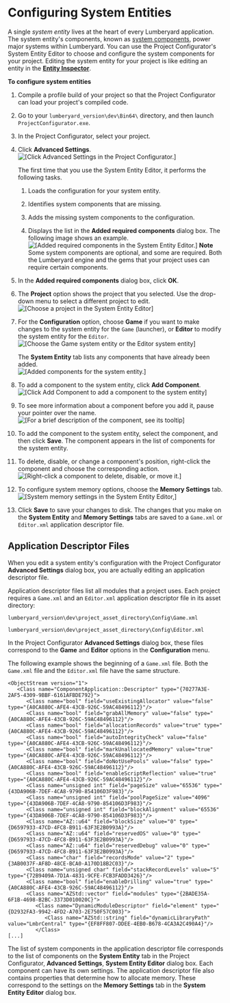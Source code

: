 # Configuring System Entities<a name="az-module-system-entities-configuring"></a>

A single *system entity* lives at the heart of every Lumberyard application\. The system entity's components, known as [system components](az-module-system-components.md), power major systems within Lumberyard\. You can use the Project Configurator's System Entity Editor to choose and configure the system components for your project\. Editing the system entity for your project is like editing an entity in the **[Entity Inspector](component-entity-inspector.md)**\.

**To configure system entities**

1. Compile a profile build of your project so that the Project Configurator can load your project's compiled code\.

1. Go to your `lumberyard_version\dev\Bin64\` directory, and then launch `ProjectConfigurator.exe`\.

1. In the Project Configurator, select your project\.

1. Click **Advanced Settings**\.  
![\[Click Advanced Settings in the Project Configurator.\]](http://docs.aws.amazon.com/lumberyard/latest/userguide/images/az-module-system-entities-advanced-settings.png)

   The first time that you use the System Entity Editor, it performs the following tasks\.

   1. Loads the configuration for your system entity\.

   1. Identifies system components that are missing\.

   1. Adds the missing system components to the configuration\.

   1. Displays the list in the **Added required components** dialog box\. The following image shows an example\.  
![\[Added required components in the System Entity Editor.\]](http://docs.aws.amazon.com/lumberyard/latest/userguide/images/az-module-system-entities-added-required-components.png)
**Note**  
Some system components are optional, and some are required\. Both the Lumberyard engine and the gems that your project uses can require certain components\.

1. In the **Added required components** dialog box, click **OK**\.

1. The **Project** option shows the project that you selected\. Use the drop\-down menu to select a different project to edit\.   
![\[Choose a project in the System Entity Editor\]](http://docs.aws.amazon.com/lumberyard/latest/userguide/images/az-module-system-entities-choose-project.png)

1. For the **Configuration** option, choose **Game** if you want to make changes to the system entity for the `Game` \(launcher\), or **Editor** to modify the system entity for the `Editor`\.  
![\[Choose the Game system entity or the Editor system entity\]](http://docs.aws.amazon.com/lumberyard/latest/userguide/images/az-module-system-entities-choose-game-or-editor.png)

   The **System Entity** tab lists any components that have already been added\.  
![\[Added components for the system entity.\]](http://docs.aws.amazon.com/lumberyard/latest/userguide/images/az-module-system-entities-tab-added-components.png)

1. To add a component to the system entity, click **Add Component**\.  
![\[Click Add Component to add a component to the system entity\]](http://docs.aws.amazon.com/lumberyard/latest/userguide/images/az-module-system-entities-add-component.png)

1. To see more information about a component before you add it, pause your pointer over the name\.  
![\[For a brief description of the component, see its tooltip\]](http://docs.aws.amazon.com/lumberyard/latest/userguide/images/az-module-system-entities-add-component-tool-tip.png)

1. To add the component to the system entity, select the component, and then click **Save**\. The component appears in the list of components for the system entity\.

1. To delete, disable, or change a component's position, right\-click the component and choose the corresponding action\.  
![\[Right-click a component to delete, disable, or move it.\]](http://docs.aws.amazon.com/lumberyard/latest/userguide/images/az-module-system-entities-context-menu.png)

1. To configure system memory options, choose the **Memory Settings** tab\.  
![\[System memory settings in the System Entity Editor,\]](http://docs.aws.amazon.com/lumberyard/latest/userguide/images/az-module-system-entities-system-memory-settings.png)

1. Click **Save** to save your changes to disk\. The changes that you make on the **System Entity** and **Memory Settings** tabs are saved to a `Game.xml` or `Editor.xml` application descriptor file\.

## Application Descriptor Files<a name="az-module-system-entities-configuring-app-descriptor-files"></a>

When you edit a system entity's configuration with the Project Configurator **Advanced Settings** dialog box, you are actually editing an application descriptor file\.

Application descriptor files list all modules that a project uses\. Each project requires a `Game.xml` and an `Editor.xml` application descriptor file in its asset directory:

`lumberyard_version\dev\project_asset_directory\Config\Game.xml`

`lumberyard_version\dev\project_asset_directory\Config\Editor.xml`

In the Project Configurator **Advanced Settings** dialog box, these files correspond to the **Game** and **Editor** options in the **Configuration** menu\.

The following example shows the beginning of a `Game.xml` file\. Both the `Game.xml` file and the `Editor.xml` file have the same structure\.

```
<ObjectStream version="1">
   <Class name="ComponentApplication::Descriptor" type="{70277A3E-2AF5-4309-9BBF-6161AFBDE792}">
      <Class name="bool" field="useExistingAllocator" value="false" type="{A0CA880C-AFE4-43CB-926C-59AC48496112}"/>
      <Class name="bool" field="grabAllMemory" value="false" type="{A0CA880C-AFE4-43CB-926C-59AC48496112}"/>
      <Class name="bool" field="allocationRecords" value="true" type="{A0CA880C-AFE4-43CB-926C-59AC48496112}"/>
      <Class name="bool" field="autoIntegrityCheck" value="false" type="{A0CA880C-AFE4-43CB-926C-59AC48496112}"/>
      <Class name="bool" field="markUnallocatedMemory" value="true" type="{A0CA880C-AFE4-43CB-926C-59AC48496112}"/>
      <Class name="bool" field="doNotUsePools" value="false" type="{A0CA880C-AFE4-43CB-926C-59AC48496112}"/>
      <Class name="bool" field="enableScriptReflection" value="true" type="{A0CA880C-AFE4-43CB-926C-59AC48496112}"/>
      <Class name="unsigned int" field="pageSize" value="65536" type="{43DA906B-7DEF-4CA8-9790-854106D3F983}"/>
      <Class name="unsigned int" field="poolPageSize" value="4096" type="{43DA906B-7DEF-4CA8-9790-854106D3F983}"/>
      <Class name="unsigned int" field="blockAlignment" value="65536" type="{43DA906B-7DEF-4CA8-9790-854106D3F983}"/>
      <Class name="AZ::u64" field="blockSize" value="0" type="{D6597933-47CD-4FC8-B911-63F3E2B0993A}"/>
      <Class name="AZ::u64" field="reservedOS" value="0" type="{D6597933-47CD-4FC8-B911-63F3E2B0993A}"/>
      <Class name="AZ::u64" field="reservedDebug" value="0" type="{D6597933-47CD-4FC8-B911-63F3E2B0993A}"/>
      <Class name="char" field="recordsMode" value="2" type="{3AB0037F-AF8D-48CE-BCA0-A170D18B2C03}"/>
      <Class name="unsigned char" field="stackRecordLevels" value="5" type="{72B9409A-7D1A-4831-9CFE-FCB3FADD3426}"/>
      <Class name="bool" field="enableDrilling" value="true" type="{A0CA880C-AFE4-43CB-926C-59AC48496112}"/>
      <Class name="AZStd::vector" field="modules" type="{2BADE35A-6F1B-4698-B2BC-3373D010020C}">
         <Class name="DynamicModuleDescriptor" field="element" type="{D2932FA3-9942-4FD2-A703-2E750F57C003}">
            <Class name="AZStd::string" field="dynamicLibraryPath" value="LmbrCentral" type="{EF8FF807-DDEE-4EB0-B678-4CA3A2C490A4}"/>
         </Class>
[...]
```

The list of system components in the application descriptor file corresponds to the list of components on the **System Entity** tab in the Project Configurator, **Advanced Settings**, **System Entity Editor** dialog box\. Each component can have its own settings\. The application descriptor file also contains properties that determine how to allocate memory\. These correspond to the settings on the **Memory Settings** tab in the **System Entity Editor** dialog box\.